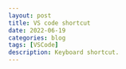 ```yaml
---
layout: post
title: VS code shortcut
date: 2022-06-19
categories: blog
tags: [VSCode]
description: Keyboard shortcut.
---
```


![test](F:\Files\Github\Dis-count.github.io\pictures\keyboard-shortcuts.pdf)